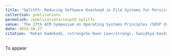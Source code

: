 ```yaml
---
title: "SplitFS: Reducing Software Overhead in File Systems for Persistent Memory"
collection: publications
permalink: /publications/sosp19_splitfs
venue: 'The 27th ACM Symposium on Operating Systems Principles (SOSP 2019)'
date: 2019-10-27
citation: 'Rohan Kadekodi, <strong>Se Kwon Lee</strong>, Sanidhya Kashyap, Taesoo Kim, Aasheesh Kolli and Vijay Chidambaram, Proceedings of <i>the 27th ACM Symposium on Operating Systems Principles </i> (<strong>SOSP 2019</strong>).'
---
```

To appear
